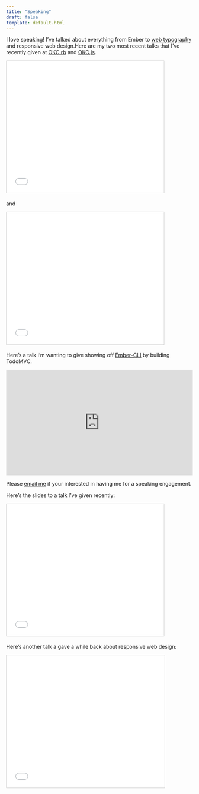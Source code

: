 ```yaml
---
title: "Speaking"
draft: false
template: default.html
---
```

I love speaking! I’ve talked about everything from Ember to [web typography](http://www.slideshare.net/ryanlabouve) and responsive web design.Here are my two most recent talks that I’ve recently given at [OKC.rb](http://www.okcruby.org/blog/2015/02/05/february-2015-meeting/) and [OKC.js](http://okcjs.com/2015/02/04/2015-02-17-lightning-talks-7/).

<iframe src="//www.slideshare.net/slideshow/embed_code/44616171" width="425" height="355" frameborder="0" marginwidth="0" marginheight="0" scrolling="no" style="border:1px solid #CCC; border-width:1px; margin-bottom:5px; max-width: 100%;" allowfullscreen=""></iframe>

and

<iframe src="//www.slideshare.net/slideshow/embed_code/44793165" width="425" height="355" frameborder="0" marginwidth="0" marginheight="0" scrolling="no" style="border:1px solid #CCC; border-width:1px; margin-bottom:5px; max-width: 100%;" allowfullscreen=""></iframe>

Here’s a talk I’m wanting to give showing off [Ember-CLI](http://www.ember-cli.com/) by building TodoMVC.

<div class="fitvids">

<style>.embed-container { position: relative; padding-bottom: 56.25%; height: 0; overflow: hidden; max-width: 100%; } .embed-container iframe, .embed-container object, .embed-container embed { position: absolute; top: 0; left: 0; width: 100%; height: 100%; }</style><div class='embed-container'><iframe src='https://www.youtube.com/embed/tonV3G2cPrA' frameborder='0' allowfullscreen></iframe></div>

Please [email me](mailto:ryanlabouve.com@gmail.com) if your interested in having me for a speaking engagement.

Here’s the slides to a talk I’ve given recently:

<iframe src="//www.slideshare.net/slideshow/embed_code/38026770" width="425" height="355" frameborder="0" marginwidth="0" marginheight="0" scrolling="no" style="border:1px solid #CCC; border-width:1px; margin-bottom:5px; max-width: 100%;" allowfullscreen=""></iframe>

Here’s another talk a gave a while back about responsive web design:  
<iframe src="//www.slideshare.net/slideshow/embed_code/42939383" width="427" height="356" frameborder="0" marginwidth="0" marginheight="0" scrolling="no" style="border:1px solid #CCC; border-width:1px; margin-bottom:5px; max-width: 100%;" allowfullscreen=""></iframe>

